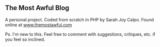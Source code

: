 The Most Awful Blog
----
A personal project. Coded from scratch in PHP by Sarah Joy Calpo. Found online at www.themostawful.com

Ps. I'm new to this. Feel free to comment with suggestions, critiques, etc. if you feel so inclined. 
